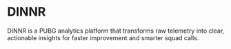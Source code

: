 # DINNR
DINNR is a PUBG analytics platform that transforms raw telemetry into clear, actionable insights for faster improvement and smarter squad calls.

